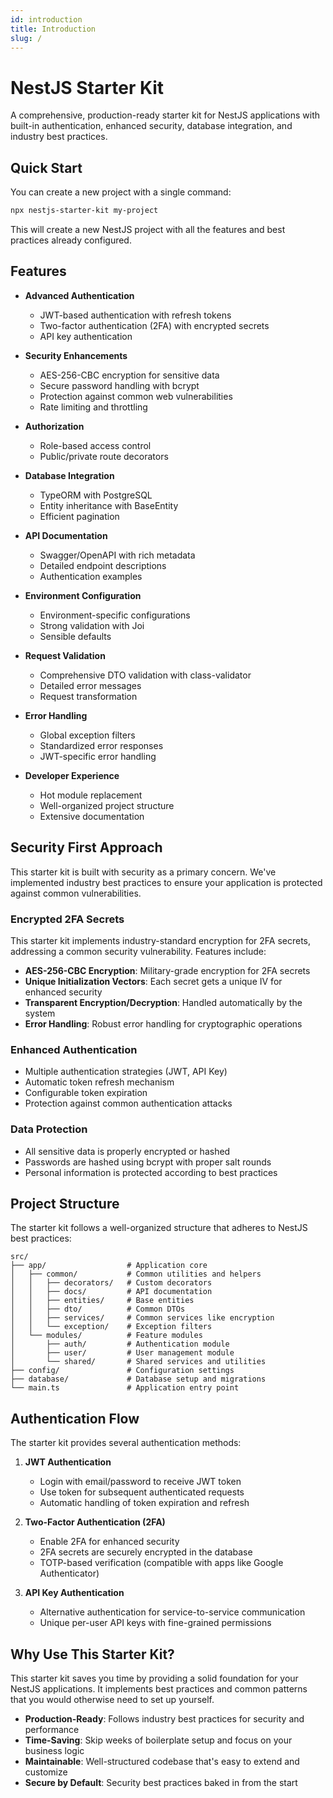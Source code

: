 ```yaml
---
id: introduction
title: Introduction
slug: /
---
```


# NestJS Starter Kit

A comprehensive, production-ready starter kit for NestJS applications with built-in authentication, enhanced security, database integration, and industry best practices.

## Quick Start

You can create a new project with a single command:

```bash
npx nestjs-starter-kit my-project
```

This will create a new NestJS project with all the features and best practices already configured.

## Features

- **Advanced Authentication**
  - JWT-based authentication with refresh tokens
  - Two-factor authentication (2FA) with encrypted secrets
  - API key authentication
  
- **Security Enhancements**
  - AES-256-CBC encryption for sensitive data
  - Secure password handling with bcrypt
  - Protection against common web vulnerabilities
  - Rate limiting and throttling
  
- **Authorization**
  - Role-based access control
  - Public/private route decorators
  
- **Database Integration**
  - TypeORM with PostgreSQL
  - Entity inheritance with BaseEntity
  - Efficient pagination
  
- **API Documentation**
  - Swagger/OpenAPI with rich metadata
  - Detailed endpoint descriptions
  - Authentication examples
  
- **Environment Configuration**
  - Environment-specific configurations
  - Strong validation with Joi
  - Sensible defaults
  
- **Request Validation**
  - Comprehensive DTO validation with class-validator
  - Detailed error messages
  - Request transformation
  
- **Error Handling**
  - Global exception filters
  - Standardized error responses
  - JWT-specific error handling
  
- **Developer Experience**
  - Hot module replacement
  - Well-organized project structure
  - Extensive documentation

## Security First Approach

This starter kit is built with security as a primary concern. We've implemented industry best practices to ensure your application is protected against common vulnerabilities.

### Encrypted 2FA Secrets

This starter kit implements industry-standard encryption for 2FA secrets, addressing a common security vulnerability. Features include:

- **AES-256-CBC Encryption**: Military-grade encryption for 2FA secrets
- **Unique Initialization Vectors**: Each secret gets a unique IV for enhanced security
- **Transparent Encryption/Decryption**: Handled automatically by the system
- **Error Handling**: Robust error handling for cryptographic operations

### Enhanced Authentication

- Multiple authentication strategies (JWT, API Key)
- Automatic token refresh mechanism
- Configurable token expiration
- Protection against common authentication attacks

### Data Protection

- All sensitive data is properly encrypted or hashed
- Passwords are hashed using bcrypt with proper salt rounds
- Personal information is protected according to best practices

## Project Structure

The starter kit follows a well-organized structure that adheres to NestJS best practices:

```
src/
├── app/                  # Application core
│   ├── common/           # Common utilities and helpers
│   │   ├── decorators/   # Custom decorators
│   │   ├── docs/         # API documentation
│   │   ├── entities/     # Base entities
│   │   ├── dto/          # Common DTOs
│   │   ├── services/     # Common services like encryption
│   │   └── exception/    # Exception filters
│   └── modules/          # Feature modules
│       ├── auth/         # Authentication module
│       ├── user/         # User management module
│       └── shared/       # Shared services and utilities
├── config/               # Configuration settings
├── database/             # Database setup and migrations
└── main.ts               # Application entry point
```

## Authentication Flow

The starter kit provides several authentication methods:

1. **JWT Authentication**
   - Login with email/password to receive JWT token
   - Use token for subsequent authenticated requests
   - Automatic handling of token expiration and refresh

2. **Two-Factor Authentication (2FA)**
   - Enable 2FA for enhanced security
   - 2FA secrets are securely encrypted in the database
   - TOTP-based verification (compatible with apps like Google Authenticator)

3. **API Key Authentication**
   - Alternative authentication for service-to-service communication
   - Unique per-user API keys with fine-grained permissions

## Why Use This Starter Kit?

This starter kit saves you time by providing a solid foundation for your NestJS applications. It implements best practices and common patterns that you would otherwise need to set up yourself.

- **Production-Ready**: Follows industry best practices for security and performance
- **Time-Saving**: Skip weeks of boilerplate setup and focus on your business logic
- **Maintainable**: Well-structured codebase that's easy to extend and customize
- **Secure by Default**: Security best practices baked in from the start 